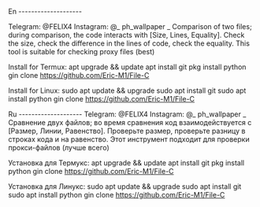 En --------------------

Telegram: @FELIX4
Instagram: @_ ph_wallpaper _ 
Comparison of two files; during comparison, the code interacts with [Size, Lines, Equality].
Check the size, check the difference in the lines of code, check the equality.
This tool is suitable for checking proxy files (best)

Install for Termux:
apt upgrade && update
apt install git
pkg install python 
gin clone https://github.com/Eric-M1/File-C

Install for Linux:
sudo apt update && upgrade
sudo apt install git
sudo apt install python
gin clone https://github.com/Eric-M1/File-C

Ru --------------------
Telegram: @FELIX4
Instagram: @_ ph_wallpaper _ 
Сравнение двух файлов; во время сравнения код взаимодействуется с [Размер, Линии, Равенство].
Проверьте размер, проверьте разницу в строках кода и на равенство.
Этот инструмент подходит для проверки прокси-файлов (лучше всего)

Установка для Термукс:
apt upgrade && update
apt install git
pkg install python 
gin clone https://github.com/Eric-M1/File-C

Установка для Линукс:
sudo apt update && upgrade
sudo apt install git
sudo apt install python
gin clone https://github.com/Eric-M1/File-C
